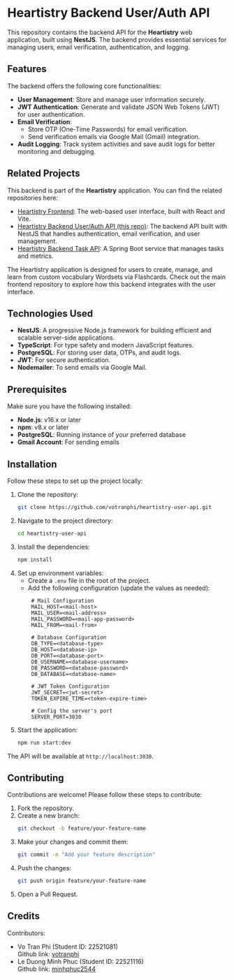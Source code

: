 # Heartistry Backend User/Auth API

This repository contains the backend API for the **Heartistry** web application, built using **NestJS**. The backend provides essential services for managing users, email verification, authentication, and logging.

## Features

The backend offers the following core functionalities:

- **User Management**: Store and manage user information securely.
- **JWT Authentication**: Generate and validate JSON Web Tokens (JWT) for user authentication.
- **Email Verification**:
  - Store OTP (One-Time Passwords) for email verification.
  - Send verification emails via Google Mail (Gmail) integration.
- **Audit Logging**: Track system activities and save audit logs for better monitoring and debugging.

## Related Projects

This backend is part of the **Heartistry** application. You can find the related repositories here:

- [Heartistry Frontend](https://github.com/votranphi/heartistry): The web-based user interface, built with React and Vite.
- [Heartistry Backend User/Auth API (this repo)](https://github.com/votranphi/heartistry-user-api): The backend API built with NestJS that handles authentication, email verification, and user management.
- [Heartistry Backend Task API](https://github.com/votranphi/heartistry-task-api): A Spring Boot service that manages tasks and metrics.

The Heartistry application is designed for users to create, manage, and learn from custom vocabulary Wordsets via Flashcards. Check out the main frontend repository to explore how this backend integrates with the user interface.

## Technologies Used

- **NestJS**: A progressive Node.js framework for building efficient and scalable server-side applications.
- **TypeScript**: For type safety and modern JavaScript features.
- **PostgreSQL**: For storing user data, OTPs, and audit logs.
- **JWT**: For secure authentication.
- **Nodemailer**: To send emails via Google Mail.

## Prerequisites

Make sure you have the following installed:

- **Node.js**: v16.x or later
- **npm**: v8.x or later
- **PostgreSQL**: Running instance of your preferred database
- **Gmail Account**: For sending emails

## Installation

Follow these steps to set up the project locally:

1. Clone the repository:
   ```bash
   git clone https://github.com/votranphi/heartistry-user-api.git
   ```
2. Navigate to the project directory:
   ```bash
   cd heartistry-user-api
   ```
3. Install the dependencies:
   ```bash
   npm install
   ```
4. Set up environment variables:
   - Create a `.env` file in the root of the project.
   - Add the following configuration (update the values as needed):
     ```env
      # Mail Configuration
      MAIL_HOST=<mail-host>
      MAIL_USER=<mail-address>
      MAIL_PASSWORD=<mail-app-password>
      MAIL_FROM=<mail-from>

      # Database Configuration
      DB_TYPE=<database-type>
      DB_HOST=<database-ip>
      DB_PORT=<database-port>
      DB_USERNAME=<database-username>
      DB_PASSWORD=<database-password>
      DB_DATABASE=<database-name>

      # JWT Token Configuration
      JWT_SECRET=<jwt-secret>
      TOKEN_EXPIRE_TIME=<token-expire-time>

      # Config the server's port
      SERVER_PORT=3030
     ```
5. Start the application:
   ```bash
   npm run start:dev
   ```

The API will be available at `http://localhost:3030`.

## Contributing

Contributions are welcome! Please follow these steps to contribute:

1. Fork the repository.
2. Create a new branch:
   ```bash
   git checkout -b feature/your-feature-name
   ```
3. Make your changes and commit them:
   ```bash
   git commit -m "Add your feature description"
   ```
4. Push the changes:
   ```bash
   git push origin feature/your-feature-name
   ```
5. Open a Pull Request.

## Credits
Contributors:
- Vo Tran Phi (Student ID: 22521081)  
Github link: [votranphi](https://github.com/votranphi) 
- Le Duong Minh Phuc (Student ID: 22521116)  
Github link: [minhphuc2544](https://github.com/minhphuc2544)